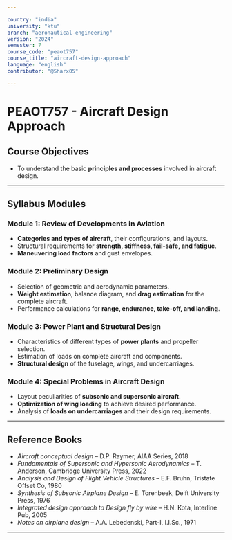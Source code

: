 ```yaml
---

country: "india"
university: "ktu"
branch: "aeronautical-engineering"
version: "2024"
semester: 7
course_code: "peaot757"
course_title: "aircraft-design-approach"
language: "english"
contributor: "@Sharx05"

---
```


# PEAOT757 - Aircraft Design Approach

## Course Objectives

-   To understand the basic **principles and processes** involved in aircraft design.

---

## Syllabus Modules

### Module 1: Review of Developments in Aviation

-   **Categories and types of aircraft**, their configurations, and layouts.
-   Structural requirements for **strength, stiffness, fail-safe, and fatigue**.
-   **Maneuvering load factors** and gust envelopes.

### Module 2: Preliminary Design

-   Selection of geometric and aerodynamic parameters.
-   **Weight estimation**, balance diagram, and **drag estimation** for the complete aircraft.
-   Performance calculations for **range, endurance, take-off, and landing**.

### Module 3: Power Plant and Structural Design

-   Characteristics of different types of **power plants** and propeller selection.
-   Estimation of loads on complete aircraft and components.
-   **Structural design** of the fuselage, wings, and undercarriages.

### Module 4: Special Problems in Aircraft Design

-   Layout peculiarities of **subsonic and supersonic aircraft**.
-   **Optimization of wing loading** to achieve desired performance.
-   Analysis of **loads on undercarriages** and their design requirements.

---

## Reference Books

-   *Aircraft conceptual design* – D.P. Raymer, AIAA Series, 2018
-   *Fundamentals of Supersonic and Hypersonic Aerodynamics* – T. Anderson, Cambridge University Press, 2022
-   *Analysis and Design of Flight Vehicle Structures* – E.F. Bruhn, Tristate Offset Co, 1980
-   *Synthesis of Subsonic Airplane Design* – E. Torenbeek, Delft University Press, 1976
-   *Integrated design approach to Design fly by wire* – H.N. Kota, Interline Pub, 2005
-   *Notes on airplane design* – A.A. Lebedenski, Part-I, I.I.Sc., 1971

---

